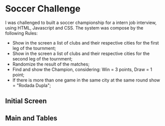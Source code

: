# Soccer Challenge

I was challenged to built a soccer championship for a intern job interview, using HTML, Javascript and CSS.
The system was compose by the following Rules:
  -  Show in the screen a list of clubs and their respective cities for the first leg of the tournment;
  -  Show in the screen a list of clubs and their respective cities for the second leg of the tournment;
  - Randomize the result of the matches;
  - Find and show the Champion, considering: Win = 3 points, Draw = 1 point;
  - If there is more than one game in the same city at the same round show = "Rodada Dupla";
   
  
  ## Initial Screen
  
  
  ## Main and Tables
